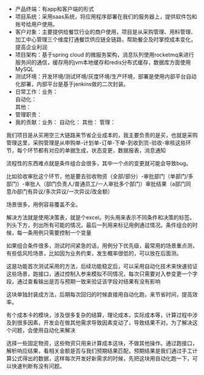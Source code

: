 - 产品终端：有app和客户端的形式
- 项目系统：采用saas系统，将应用程序部署在我们的服务器上，提供软件包和账号给用户使用。
- 客户对象：主要提供给餐饮行业的商户使用，项目是从采购管理、用料管理、加工中心管理三个维度打通餐饮供应链全链路，帮助餐企及时掌控成本变化，提高企业利润
- 项目架构：基于spring cloud 的微服务架构，消息队列使用rocketmq来进行服务间的通信，缓存用的jvm本地缓存和redis分布式缓存，数据库方面使用MySQL
- 测试环境：开发环境/测试环境/灰度环境/生产环境，部署是使用内部平台自动化部署，内部平台是基于jenkins做的二次封装。
- 日常工作：业务：  
          自动化：   
          其他：    
- 管理职责：          
- 我的贡献：业务：
           自动化：
           其他：
           管理：





我们项目是从买用空三大链路来节省企业成本的，我主要负责的是买，也就是采购管理这里，采购管理是从申购单-计划单-订单-下单-到收到货-验收-审核这些环节，每个环节都有对应的单据生成，状态变更，数据报表，消息通知

流程性的东西难点就是条件组合会很多，其中一个点的变更就可能会导致bug。

比如验收审批这个环节，他是要去验收物资（全部/部分）-审批部门（单部门/多部门）-审批人（部门负责人/普通员工/一人审批多个部门）审批结果（a部门同意/b部门有异议/多次异议/一次异议/改金额）

场景很多，用例容易覆盖不全。

解决方法就是使用决策表，就是个excel。列头用来表示不同条件和决策的标签。列头下方，列出所有可能的情况。最后一列用来标记用例通过情况。条件组合的时候，每一条用例只需要控制一个变量

如果组合条件很多，测试时间紧急的话，用例分下优先级，最常用的场景重点测，有些低风险场景，比如因为业务约束，发生概率很低的，可以放在后面测。

这是功能首次测试采用的方法，后续功能稳定后，可以采用自动化技术来快速验证这些场景，跑接口，通过控制入参来模拟不同情况，每次只需要对入参变更一个字段，通过查看输出是否与预期一致来验证该字段对结果有没有影响

这块单独封装成方法，后期每次回归的时候直接用自动化跑，来节省时间，提高效率。

有个成本卡的模块，涉及很多复杂的结算，理论成本，实际成本等，计算过程中涉及到很多因素，开发会在做其他需求导致因素变动了，导致结果不对。为了解决这个问题，会使用自动化来解决

选择一些固定物资，这些物资只用来计算成本这块，不做其他操作。通过跑接口，解析响应结果，看相关金额是否与我们预期结果匹配，预期结果是我们通过手工计算公式得出的数据，这样每次开发好新需求的时候，先把这块用自动化跑一下，可以快速判断有没有问题。



